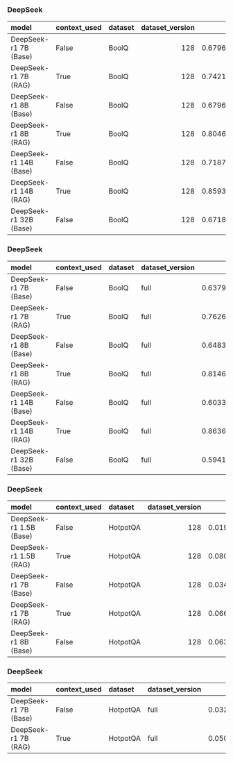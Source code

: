 ### DeepSeek

| model                  | context_used   | dataset   |   dataset_version |       f1 |       em |   total_energy_kWh |   inference_energy_kWh |   retrieval_energy_kWh |   total_emissions_kg |   inference_emissions_kg |   retrieval_emissions_kg |   avg_time_s | total_time   |
|:-----------------------|:---------------|:----------|------------------:|---------:|---------:|-------------------:|-----------------------:|-----------------------:|---------------------:|-------------------------:|-------------------------:|-------------:|:-------------|
| DeepSeek-r1 7B (Base)  | False          | BoolQ     |               128 | 0.679688 | 0.679688 |           0.000199 |               0.000199 |               0.000000 |             0.000058 |                 0.000058 |                 0.000000 |     0.729591 | 0:01:33      |
| DeepSeek-r1 7B (RAG)   | True           | BoolQ     |               128 | 0.742188 | 0.742188 |           0.001048 |               0.001038 |               0.000009 |             0.000308 |                 0.000305 |                 0.000003 |     3.848648 | 0:08:12      |
| DeepSeek-r1 8B (Base)  | False          | BoolQ     |               128 | 0.679688 | 0.679688 |           0.000289 |               0.000289 |               0.000000 |             0.000085 |                 0.000085 |                 0.000000 |     1.060927 | 0:02:15      |
| DeepSeek-r1 8B (RAG)   | True           | BoolQ     |               128 | 0.804688 | 0.804688 |           0.000875 |               0.000868 |               0.000007 |             0.000257 |                 0.000255 |                 0.000002 |     3.215132 | 0:06:51      |
| DeepSeek-r1 14B (Base) | False          | BoolQ     |               128 | 0.718750 | 0.718750 |           0.001663 |               0.001663 |               0.000000 |             0.000488 |                 0.000488 |                 0.000000 |   119.351824 | 4:14:37      |
| DeepSeek-r1 14B (RAG)  | True           | BoolQ     |               128 | 0.859375 | 0.859375 |           0.001572 |               0.001565 |               0.000007 |             0.000462 |                 0.000460 |                 0.000002 |     5.776518 | 0:12:19      |
| DeepSeek-r1 32B (Base) | False          | BoolQ     |               128 | 0.671875 | 0.671875 |           0.001690 |               0.001690 |               0.000000 |             0.000496 |                 0.000496 |                 0.000000 |    93.833055 | 3:20:10      |

### DeepSeek

| model                  | context_used   | dataset   | dataset_version   |       f1 |       em |   total_energy_kWh |   inference_energy_kWh |   retrieval_energy_kWh |   total_emissions_kg |   inference_emissions_kg |   retrieval_emissions_kg |   avg_time_s | total_time   |
|:-----------------------|:---------------|:----------|:------------------|---------:|---------:|-------------------:|-----------------------:|-----------------------:|---------------------:|-------------------------:|-------------------------:|-------------:|:-------------|
| DeepSeek-r1 7B (Base)  | False          | BoolQ     | full              | 0.637920 | 0.637920 |           0.000137 |               0.000137 |               0.000000 |             0.000040 |                 0.000040 |                 0.000000 |     0.504610 | 0:27:30      |
| DeepSeek-r1 7B (RAG)   | True           | BoolQ     | full              | 0.762691 | 0.762691 |           0.000763 |               0.000756 |               0.000007 |             0.000224 |                 0.000222 |                 0.000002 |     2.804774 | 2:32:51      |
| DeepSeek-r1 8B (Base)  | False          | BoolQ     | full              | 0.648318 | 0.648318 |           0.000262 |               0.000262 |               0.000000 |             0.000077 |                 0.000077 |                 0.000000 |     0.961580 | 0:52:24      |
| DeepSeek-r1 8B (RAG)   | True           | BoolQ     | full              | 0.814679 | 0.814679 |           0.000808 |               0.000801 |               0.000007 |             0.000237 |                 0.000235 |                 0.000002 |     2.969289 | 2:41:49      |
| DeepSeek-r1 14B (Base) | False          | BoolQ     | full              | 0.603364 | 0.603364 |           0.000256 |               0.000256 |               0.000000 |             0.000075 |                 0.000075 |                 0.000000 |     0.938821 | 0:51:09      |
| DeepSeek-r1 14B (RAG)  | True           | BoolQ     | full              | 0.863609 | 0.863609 |           0.001533 |               0.001525 |               0.000007 |             0.000450 |                 0.000448 |                 0.000002 |     5.630074 | 5:06:50      |
| DeepSeek-r1 32B (Base) | False          | BoolQ     | full              | 0.594190 | 0.594190 |           0.000541 |               0.000541 |               0.000000 |             0.000159 |                 0.000159 |                 0.000000 |     1.987824 | 1:48:20      |

### DeepSeek

| model                   | context_used   | dataset   |   dataset_version |       f1 |       em |   total_energy_kWh |   inference_energy_kWh |   retrieval_energy_kWh |   total_emissions_kg |   inference_emissions_kg |   retrieval_emissions_kg |   avg_time_s | total_time   |
|:------------------------|:---------------|:----------|------------------:|---------:|---------:|-------------------:|-----------------------:|-----------------------:|---------------------:|-------------------------:|-------------------------:|-------------:|:-------------|
| DeepSeek-r1 1.5B (Base) | False          | HotpotQA  |               128 | 0.019205 | 0.000000 |           0.000089 |               0.000089 |               0.000000 |             0.000026 |                 0.000026 |                 0.000000 |     0.316135 | 0:00:40      |
| DeepSeek-r1 1.5B (RAG)  | True           | HotpotQA  |               128 | 0.080036 | 0.000000 |           0.000132 |               0.000113 |               0.000018 |             0.000039 |                 0.000033 |                 0.000005 |     0.460407 | 0:00:58      |
| DeepSeek-r1 7B (Base)   | False          | HotpotQA  |               128 | 0.034588 | 0.000000 |           0.000102 |               0.000102 |               0.000000 |             0.000030 |                 0.000030 |                 0.000000 |     0.357725 | 0:00:45      |
| DeepSeek-r1 7B (RAG)    | True           | HotpotQA  |               128 | 0.066377 | 0.000000 |           0.000178 |               0.000160 |               0.000017 |             0.000052 |                 0.000047 |                 0.000005 |     0.582331 | 0:01:14      |
| DeepSeek-r1 8B (Base)   | False          | HotpotQA  |               128 | 0.063400 | 0.000000 |           0.000099 |               0.000099 |               0.000000 |             0.000029 |                 0.000029 |                 0.000000 |     0.345930 | 0:00:44      |

### DeepSeek

| model                 | context_used   | dataset   | dataset_version   |       f1 |       em |   total_energy_kWh |   inference_energy_kWh |   retrieval_energy_kWh |   total_emissions_kg |   inference_emissions_kg |   retrieval_emissions_kg |   avg_time_s | total_time   |
|:----------------------|:---------------|:----------|:------------------|---------:|---------:|-------------------:|-----------------------:|-----------------------:|---------------------:|-------------------------:|-------------------------:|-------------:|:-------------|
| DeepSeek-r1 7B (Base) | False          | HotpotQA  | full              | 0.032329 | 0.000000 |           0.000346 |               0.000346 |               0.000000 |             0.000102 |                 0.000102 |                 0.000000 |     1.271025 | 2:36:51      |
| DeepSeek-r1 7B (RAG)  | True           | HotpotQA  | full              | 0.050382 | 0.000000 |           0.007421 |               0.007403 |               0.000017 |             0.002177 |                 0.002172 |                 0.000005 |    27.259523 | 12:17:49     |

